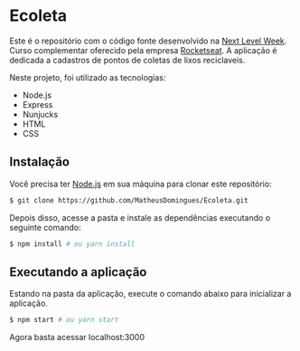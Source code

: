 # Ecoleta

Este é o repositório com o código fonte desenvolvido na [Next Level Week](https://nextlevelweek.com/).
Curso complementar oferecido pela empresa [Rocketseat](https://rocketseat.com.br).
A aplicação é dedicada a cadastros de pontos de coletas de lixos reciclaveis.

Neste projeto, foi utilizado as tecnologias:

- Node.js
- Express
- Nunjucks
- HTML
- CSS

## Instalação

Você precisa ter [Node.js](https://nodejs.org) em sua máquina para clonar este repositório:

```sh
$ git clone https://github.com/MatheusDomingues/Ecoleta.git
```

Depois disso, acesse a pasta e instale as dependências executando o seguinte comando:

```sh
$ npm install # ou yarn install
```

## Executando a aplicação

Estando na pasta da aplicação, execute o comando abaixo para inicializar a aplicação.

```sh
$ npm start # ou yarn start
```

Agora basta acessar localhost:3000
